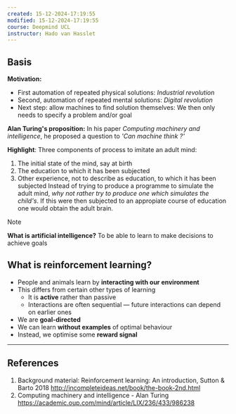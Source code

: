 ```yaml
---
created: 15-12-2024-17:19:55
modified: 15-12-2024-17:19:55
course: Deepmind UCL
instructor: Hado van Hasslet
---
```

## Basis

**Motivation:**
- First automation of repeated physical solutions: *Industrial revolution* 
- Second, automation of repeated mental solutions: *Digital revolution*
- Next step: allow machines to find solution themselves: We then only needs to specify a problem and/or goal

**Alan Turing's proposition:**
In his paper *Computing machinery and intelligence*, he proposed a question to *'Can machine think ?'*

**Highlight**: Three components of process to imitate an adult mind:
1. The initial state of the mind, say at birth
2. The education to which it has been subjected
3. Other experience, not to describe as education, to which it has been subjected
Instead of trying to produce a programme to simulate the adult mind, *why not rather try to produce one which simulates the child's*. If this were then subjected to an appropiate course of education one would obtain the adult brain.

> [!note]
> **What is artificial intelligence?**
> To be able to learn to make decisions to achieve goals
  ## 
## What is reinforcement learning?
 
 - People and animals learn by **interacting with our environment**
- This differs from certain other types of learning
	- It is **active** rather than passive
	- Interactions are often sequential — future interactions can depend on earlier ones
- We are **goal-directed**
- We can learn **without examples** of optimal behaviour
- Instead, we optimise some **reward signal**

---
## References
1. Background material: Reinforcement learning: An introduction, Sutton & Barto 2018 http://incompleteideas.net/book/the-book-2nd.html
2. Computing machinery and intelligence - Alan Turing https://academic.oup.com/mind/article/LIX/236/433/986238